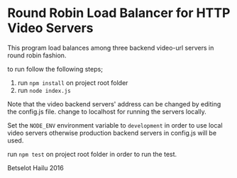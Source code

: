 # Round Robin Load Balancer for HTTP Video Servers

This program load balances among three backend video-url servers in round robin fashion.

to run follow the following steps;

1. run `npm install` on project root folder
2. run `node index.js`
 
Note that the video backend servers' address can  be changed by editing the config.js file. change to localhost for running the servers locally.

Set the `NODE_ENV` environment variable to `development` in order to use local video servers otherwise production backend servers in config.js will be used.

run `npm test` on project root folder in order to run the test.
 
Betselot Hailu
2016